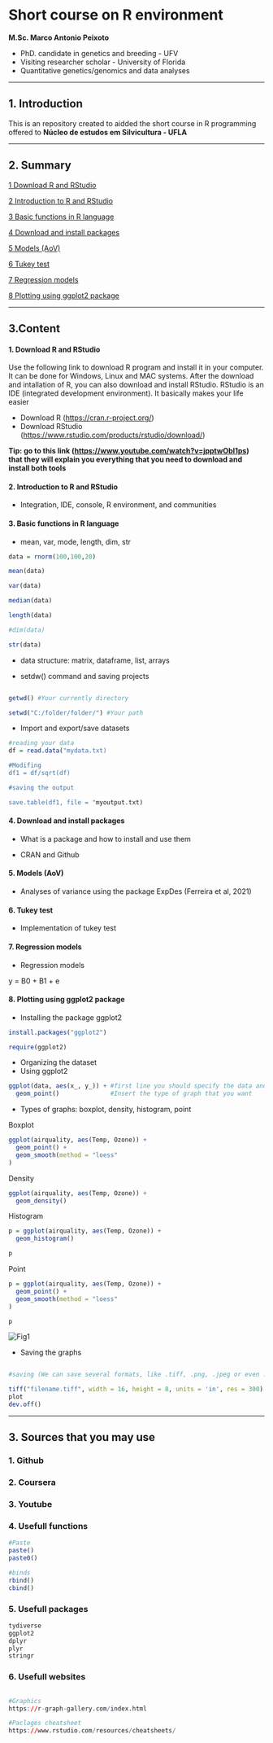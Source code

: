 # Short course on R environment

**M.Sc. Marco Antonio Peixoto**
- PhD. candidate in genetics and breeding - UFV
- Visiting researcher scholar - University of Florida  
- Quantitative genetics/genomics and data analyses

---
## 1. Introduction

This is an repository created to aidded the short course in R programming offered to **Núcleo de estudos em Silvicultura - UFLA**

---
## 2. Summary

[1 Download R and RStudio](#pt1)

[2 Introduction to R and RStudio](#pt2)

[3 Basic functions in R language](#pt3)

[4 Download and install packages](#pt4)

[5 Models (AoV)](#pt5)

[6 Tukey test](#pt6)

[7 Regression models](#pt7)

[8 Plotting using ggplot2 package](#pt8)


---
## 3.Content

<div id="pt1" />

#### 1. Download R and RStudio

 Use the following link to download R program and install it in your computer. It can be done for Windows, Linux and MAC systems. After the download and intallation of R, you can also download and install RStudio. RStudio is an IDE (integrated development environment). It basically makes your life easier

- Download R (https://cran.r-project.org/) 
- Download RStudio (https://www.rstudio.com/products/rstudio/download/)


**Tip: go to this link (https://www.youtube.com/watch?v=jpptwObI1ps) that they will explain you everything that you need to download and install both tools**

<div id="pt2" />

#### 2. Introduction to R and RStudio

- Integration, IDE, console, R environment, and communities

<div id="pt3" />

#### 3. Basic functions in R language 

- mean, var, mode, length, dim, str

```r
data = rnorm(100,100,20)

mean(data)

var(data)

median(data)

length(data)

#dim(data)

str(data)

```

- data structure: matrix, dataframe, list, arrays

- setdw() command and saving projects

```r

getwd() #Your currently directory

setwd("C:/folder/folder/") #Your path

```

- Import and export/save datasets

```r
#reading your data
df = read.data("mydata.txt)

#Modifing
df1 = df/sqrt(df)

#saving the output

save.table(df1, file = "myoutput.txt)

```

<div id="pt4" />

#### 4. Download and install packages

- What is a package and how to install and use them

- CRAN and Github

<div id="pt5" />

#### 5. Models (AoV)

- Analyses of variance using the package ExpDes (Ferreira et al, 2021)

<div id="pt6" />

#### 6. Tukey test

- Implementation of tukey test

<div id="pt6" />

#### 7. Regression models

- Regression models

y = B0 + B1 + e

<div id="pt7" />

#### 8. Plotting using **ggplot2** package

- Installing the package ggplot2

```r
install.packages("ggplot2")

require(ggplot2)

``` 
- Organizing the dataset
- Using ggplot2
```r
ggplot(data, aes(x_, y_)) + #first line you should specify the data and x/y axes. 
  geom_point()              #Insert the type of graph that you want 

```

- Types of graphs: boxplot, density, histogram, point

Boxplot

```r
ggplot(airquality, aes(Temp, Ozone)) + 
  geom_point() + 
  geom_smooth(method = "loess"
)

```
Density

```r
ggplot(airquality, aes(Temp, Ozone)) + 
  geom_density() 

```

Histogram

```r
p = ggplot(airquality, aes(Temp, Ozone)) + 
  geom_histogram() 

p

```

Point

```r
p = ggplot(airquality, aes(Temp, Ozone)) + 
  geom_point() + 
  geom_smooth(method = "loess"
)

p

```


![Fig1](https://user-images.githubusercontent.com/59318360/182245039-7b60671b-d4a6-48fd-8929-2cbb6ee7d560.jpeg)



- Saving the graphs

```r

#saving (We can save several formats, like .tiff, .png, .jpeg or even .pdf)

tiff("filename.tiff", width = 16, height = 8, units = 'in', res = 300)
plot
dev.off()

```

---
## 3. Sources that you may use

### 1. Github

### 2. Coursera

### 3. Youtube

### 4. Usefull functions

```r
#Paste
paste()
paste0()

#binds
rbind()
cbind()

```

### 5. Usefull packages

```r
tydiverse
ggplot2
dplyr
plyr
stringr

```

### 6. Usefull websites

```r

#Graphics
https://r-graph-gallery.com/index.html

#Paclages cheatsheet
https://www.rstudio.com/resources/cheatsheets/


```
